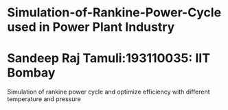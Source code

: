 # Simulation-of-Rankine-Power-Cycle used in Power Plant Industry
# Sandeep Raj Tamuli:193110035: IIT Bombay
Simulation of rankine power cycle and optimize efficiency with different temperature and pressure


